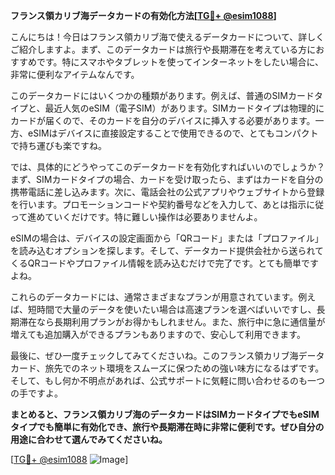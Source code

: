 **フランス領カリブ海データカードの有効化方法[[TG💪+ @esim1088](https://t.me/s/esim1088)]**

こんにちは！今日はフランス領カリブ海で使えるデータカードについて、詳しくご紹介しますよ。まず、このデータカードは旅行や長期滞在を考えている方におすすめです。特にスマホやタブレットを使ってインターネットをしたい場合に、非常に便利なアイテムなんです。

このデータカードにはいくつかの種類があります。例えば、普通のSIMカードタイプと、最近人気のeSIM（電子SIM）があります。SIMカードタイプは物理的にカードが届くので、そのカードを自分のデバイスに挿入する必要があります。一方、eSIMはデバイスに直接設定することで使用できるので、とてもコンパクトで持ち運びも楽ですね。

では、具体的にどうやってこのデータカードを有効化すればいいのでしょうか？まず、SIMカードタイプの場合、カードを受け取ったら、まずはカードを自分の携帯電話に差し込みます。次に、電話会社の公式アプリやウェブサイトから登録を行います。プロモーションコードや契約番号などを入力して、あとは指示に従って進めていくだけです。特に難しい操作は必要ありませんよ。

eSIMの場合は、デバイスの設定画面から「QRコード」または「プロファイル」を読み込むオプションを探します。そして、データカード提供会社から送られてくるQRコードやプロファイル情報を読み込むだけで完了です。とても簡単ですよね。

これらのデータカードには、通常さまざまなプランが用意されています。例えば、短時間で大量のデータを使いたい場合は高速プランを選べばいいですし、長期滞在なら長期利用プランがお得かもしれません。また、旅行中に急に通信量が増えても追加購入ができるプランもありますので、安心して利用できます。

最後に、ぜひ一度チェックしてみてくださいね。このフランス領カリブ海データカード、旅先でのネット環境をスムーズに保つための強い味方になるはずです。そして、もし何か不明点があれば、公式サポートに気軽に問い合わせるのも一つの手ですよ。

**まとめると、フランス領カリブ海のデータカードはSIMカードタイプでもeSIMタイプでも簡単に有効化でき、旅行や長期滞在時に非常に便利です。ぜひ自分の用途に合わせて選んでみてくださいね。**

[[TG💪+ @esim1088](https://t.me/s/esim1088) ![Image](https://i.postimg.cc/Y0z9fWf4/image.png)]